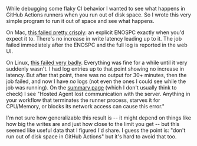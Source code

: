While debugging some flaky CI behavior I wanted to see what happens in GitHub Actions runners when you run out of disk space.  So I wrote this very simple program to run it out of space and see what happens.

On Mac, [this failed pretty crisply](https://github.com/davepacheco/github-ci-disk-exhaustion/runs/7457954518?check_suite_focus=true#step:4:214): an explicit ENOSPC exactly when you'd expect it to.  There's no increase in write latency leading up to it.  The job failed immediately after the ENOSPC and the full log is reported in the web UI.

On Linux, [this failed very badly](https://github.com/davepacheco/github-ci-disk-exhaustion/runs/7457954423?check_suite_focus=true).  Everything was fine for a while until it very suddenly wasn't.  I had log entries up to that point showing no increase in latency.  But after that point, there was no output for 30+ minutes, then the job failed, and now I have _no_ logs (not even the ones I could see while the job was running).  On the [summary page](https://github.com/davepacheco/github-ci-disk-exhaustion/actions/runs/2714703018) (which I don't usually think to check) I see "Hosted Agent lost communication with the server. Anything in your workflow that terminates the runner process, starves it for CPU/Memory, or blocks its network access can cause this error."

I'm not sure how generalizable this result is -- it might depend on things like how big the writes are and just how close to the limit you get -- but this seemed like useful data that I figured I'd share.  I guess the point is: "don't run out of disk space in GitHub Actions" but it's hard to avoid that too.
